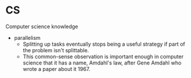 # CS
Computer science knowledge 
- parallelism
  - Splitting up tasks eventually stops being a useful strategy if part of the problem isn't 
splittable.
  - This common-sense observation is important enough in computer science that it has a name, Amdahl's law, after Gene Amdahl who wrote a paper about it 1967.
